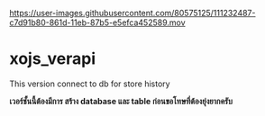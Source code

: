 



https://user-images.githubusercontent.com/80575125/111232487-c7d91b80-861d-11eb-87b5-e5efca452589.mov





# xojs_verapi

This version connect to db for store history

**เวอร์ชั้นนี้ต้องมีการ สร้าง database และ table ก่อนขอโทษที่ต้องยุ่งยากครับ**
